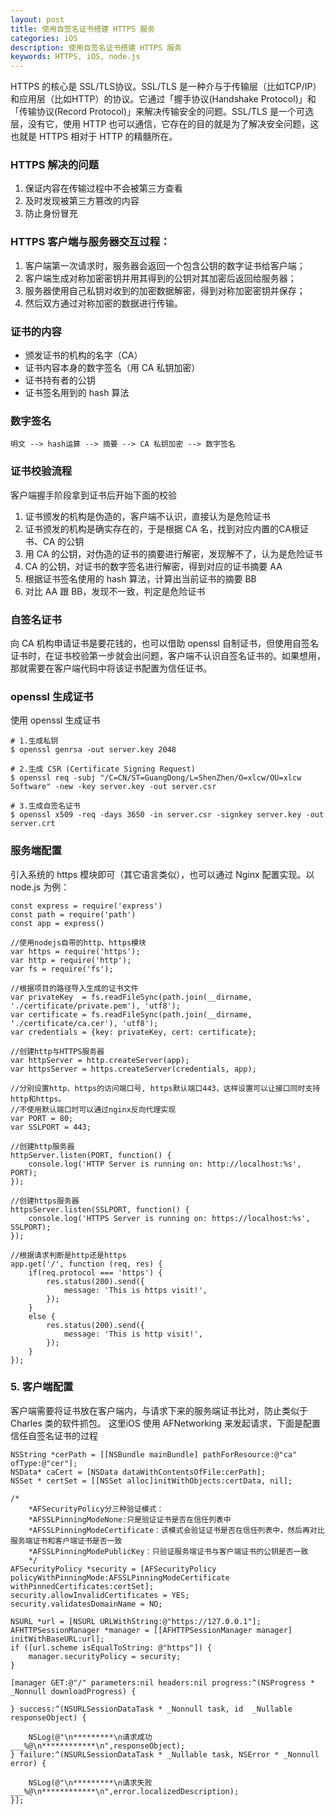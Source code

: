 ```yaml
---
layout: post
title: 使用自签名证书搭建 HTTPS 服务
categories: iOS
description: 使用自签名证书搭建 HTTPS 服务
keywords: HTTPS, iOS, node.js
---
```


HTTPS 的核心是 SSL/TLS协议。SSL/TLS 是一种介与于传输层（比如TCP/IP）和应用层（比如HTTP）的协议。它通过「握手协议(Handshake Protocol)」和「传输协议(Record Protocol)」来解决传输安全的问题。SSL/TLS 是一个可选层，没有它，使用 HTTP 也可以通信，它存在的目的就是为了解决安全问题，这也就是 HTTPS 相对于 HTTP 的精髓所在。

### HTTPS 解决的问题 
1. 保证内容在传输过程中不会被第三方查看
2. 及时发现被第三方篡改的内容
3. 防止身份冒充

### HTTPS 客户端与服务器交互过程：
1. 客户端第一次请求时，服务器会返回一个包含公钥的数字证书给客户端；
2. 客户端生成对称加密密钥并用其得到的公钥对其加密后返回给服务器；
3. 服务器使用自己私钥对收到的加密数据解密，得到对称加密密钥并保存；
4. 然后双方通过对称加密的数据进行传输。

### 证书的内容

- 颁发证书的机构的名字（CA）
- 证书内容本身的数字签名（用 CA 私钥加密）
- 证书持有者的公钥
- 证书签名用到的 hash 算法

### 数字签名
```
明文 --> hash运算 --> 摘要 --> CA 私钥加密 --> 数字签名
```

### 证书校验流程
客户端握手阶段拿到证书后开始下面的校验
1. 证书颁发的机构是伪造的，客户端不认识，直接认为是危险证书
2. 证书颁发的机构是确实存在的，于是根据 CA 名，找到对应内置的CA根证书、CA 的公钥
3. 用 CA 的公钥，对伪造的证书的摘要进行解密，发现解不了，认为是危险证书
4. CA 的公钥，对证书的数字签名进行解密，得到对应的证书摘要 AA
5. 根据证书签名使用的 hash 算法，计算出当前证书的摘要 BB
6. 对比 AA 跟 BB，发现不一致，判定是危险证书

### 自签名证书
向 CA 机构申请证书是要花钱的，也可以借助 openssl 自制证书，但使用自签名证书时，在证书校验第一步就会出问题，客户端不认识自签名证书的。如果想用，那就需要在客户端代码中将该证书配置为信任证书。

### openssl 生成证书

使用 openssl 生成证书
```
# 1.生成私钥
$ openssl genrsa -out server.key 2048

# 2.生成 CSR (Certificate Signing Request)
$ openssl req -subj "/C=CN/ST=GuangDong/L=ShenZhen/O=xlcw/OU=xlcw Software" -new -key server.key -out server.csr

# 3.生成自签名证书
$ openssl x509 -req -days 3650 -in server.csr -signkey server.key -out server.crt
```
### 服务端配置
引入系统的 https 模块即可（其它语言类似），也可以通过 Nginx 配置实现。以 node.js 为例：
```
const express = require('express')
const path = require('path')
const app = express()

//使用nodejs自带的http、https模块
var https = require('https');
var http = require('http');
var fs = require('fs');

//根据项目的路径导入生成的证书文件
var privateKey  = fs.readFileSync(path.join(__dirname, './certificate/private.pem'), 'utf8');
var certificate = fs.readFileSync(path.join(__dirname, './certificate/ca.cer'), 'utf8');
var credentials = {key: privateKey, cert: certificate};

//创建http与HTTPS服务器
var httpServer = http.createServer(app);
var httpsServer = https.createServer(credentials, app);

//分别设置http、https的访问端口号, https默认端口443，这样设置可以让接口同时支持http和https。
//不使用默认端口时可以通过nginx反向代理实现
var PORT = 80;
var SSLPORT = 443;

//创建http服务器
httpServer.listen(PORT, function() {
    console.log('HTTP Server is running on: http://localhost:%s', PORT);
});

//创建https服务器
httpsServer.listen(SSLPORT, function() {
    console.log('HTTPS Server is running on: https://localhost:%s', SSLPORT);
});
  
//根据请求判断是http还是https
app.get('/', function (req, res) {
    if(req.protocol === 'https') {
        res.status(200).send({
            message: 'This is https visit!',
        });
    }
    else {
        res.status(200).send({
            message: 'This is http visit!',
        });
    }
});
```
### 5. 客户端配置
客户端需要将证书放在客户端内，与请求下来的服务端证书比对，防止类似于 Charles 类的软件抓包。
这里iOS 使用 AFNetworking 来发起请求，下面是配置信任自签名证书的过程
```
NSString *cerPath = [[NSBundle mainBundle] pathForResource:@"ca" ofType:@"cer"];
NSData* caCert = [NSData dataWithContentsOfFile:cerPath];
NSSet * certSet = [[NSSet alloc]initWithObjects:certData, nil];

/*
    *AFSecurityPolicy分三种验证模式：
    *AFSSLPinningModeNone:只是验证证书是否在信任列表中
    *AFSSLPinningModeCertificate：该模式会验证证书是否在信任列表中，然后再对比服务端证书和客户端证书是否一致
    *AFSSLPinningModePublicKey：只验证服务端证书与客户端证书的公钥是否一致
    */
AFSecurityPolicy *security = [AFSecurityPolicy policyWithPinningMode:AFSSLPinningModeCertificate withPinnedCertificates:certSet];
security.allowInvalidCertificates = YES;
security.validatesDomainName = NO;

NSURL *url = [NSURL URLWithString:@"https://127.0.0.1"];
AFHTTPSessionManager *manager = [[AFHTTPSessionManager manager] initWithBaseURL:url];
if ([url.scheme isEqualToString: @"https"]) {
    manager.securityPolicy = security;
}

[manager GET:@"/" parameters:nil headers:nil progress:^(NSProgress * _Nonnull downloadProgress) {
    
} success:^(NSURLSessionDataTask * _Nonnull task, id  _Nullable responseObject) {
    
    NSLog(@"\n*********\n请求成功___%@\n************\n",responseObject);
} failure:^(NSURLSessionDataTask * _Nullable task, NSError * _Nonnull error) {
    
    NSLog(@"\n*********\n请求失败___%@\n************\n",error.localizedDescription);
}];
```